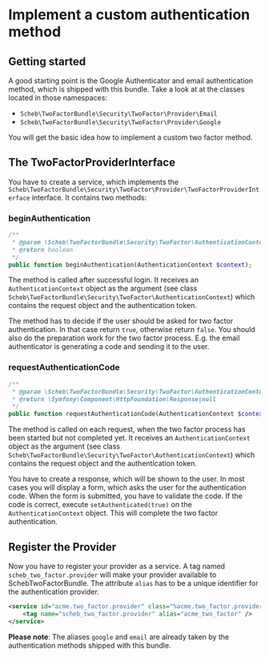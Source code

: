 Implement a custom authentication method
========================================

## Getting started ##

A good starting point is the Google Authenticator and email authentication method, which is shipped with this bundle. Take a look at at the classes located in those namespaces:

 - `Scheb\TwoFactorBundle\Security\TwoFactor\Provider\Email`
 - `Scheb\TwoFactorBundle\Security\TwoFactor\Provider\Google`

You will get the basic idea how to implement a custom two factor method.

## The TwoFactorProviderInterface ##

You have to create a service, which implements the `Scheb\TwoFactorBundle\Security\TwoFactor\Provider\TwoFactorProviderInterface` interface. It contains two methods:

### beginAuthentication ###

```php
/**
 * @param \Scheb\TwoFactorBundle\Security\TwoFactor\AuthenticationContext $context
 * @return boolean
 */
public function beginAuthentication(AuthenticationContext $context);
```

The method is called after successful login. It receives an `AuthenticationContext` object as the argument (see class `Scheb\TwoFactorBundle\Security\TwoFactor\AuthenticationContext`) which contains the request object and the authentication token.

The method has to decide if the user should be asked for two factor authentication. In that case return `true`, otherwise return `false`. You should also do the preparation work for the two factor process. E.g. the email authenticator is generating a code and sending it to the user.

### requestAuthenticationCode ###

```php
/**
 * @param \Scheb\TwoFactorBundle\Security\TwoFactor\AuthenticationContext $context
 * @return \Symfony\Component\HttpFoundation\Response|null
 */
public function requestAuthenticationCode(AuthenticationContext $context);
```

The method is called on each request, when the two factor process has been started but not completed yet. It receives an `AuthenticationContext` object as the argument (see class `Scheb\TwoFactorBundle\Security\TwoFactor\AuthenticationContext`) which contains the request object and the authentication token.

You have to create a response, which will be shown to the user. In most cases you will display a form, which asks the user for the authentication code. When the form is submitted, you have to validate the code. If the code is correct, execute `setAuthenticated(true)` on the `AuthenticationContext` object. This will complete the two factor authentication.

## Register the Provider ##

Now you have to register your provider as a service. A tag named `scheb_two_factor.provider` will make your provider available to SchebTwoFactorBundle. The attribute `alias` has to be a unique identifier for the authentication provider.

```xml
<service id="acme.two_factor.provider" class="%acme.two_factor.provider.class%">
	<tag name="scheb_two_factor.provider" alias="acme_two_factor" />
</service>
```

**Please note**: The aliases `google` and `email` are already taken by the authentication methods shipped with this bundle.
